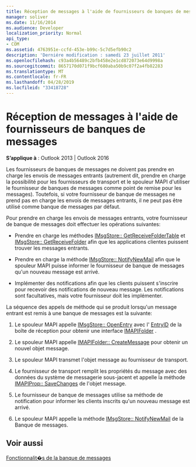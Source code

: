 ```yaml
---
title: Réception de messages à l'aide de fournisseurs de banques de messages
manager: soliver
ms.date: 11/16/2014
ms.audience: Developer
localization_priority: Normal
api_type:
- COM
ms.assetid: 4763951e-ccfd-453e-b99c-5c7d5efb90c2
description: 'Derniére modification : samedi 23 juillet 2011'
ms.openlocfilehash: c93a4b56489c2bfb458e2e1cd872073e64d9998a
ms.sourcegitcommit: 8657170d071f9bcf680aba50b9c07f2a4fb82283
ms.translationtype: MT
ms.contentlocale: fr-FR
ms.lasthandoff: 04/28/2019
ms.locfileid: "33418728"
---
```

# <a name="receiving-messages-by-using-message-store-providers"></a>Réception de messages à l'aide de fournisseurs de banques de messages

  
  
**S’applique à** : Outlook 2013 | Outlook 2016 
  
Les fournisseurs de banques de messages ne doivent pas prendre en charge les envois de messages entrants (autrement dit, prendre en charge la possibilité pour les fournisseurs de transport et le spouleur MAPI d'utiliser le fournisseur de banques de messages comme point de remise pour les messages). Toutefois, si votre fournisseur de banque de messages ne prend pas en charge les envois de messages entrants, il ne peut pas être utilisé comme banque de messages par défaut.
  
Pour prendre en charge les envois de messages entrants, votre fournisseur de banque de messages doit effectuer les opérations suivantes:
  
- Prendre en charge les méthodes [IMsgStore:: GetReceiveFolderTable](imsgstore-getreceivefoldertable.md) et [IMsgStore:: GetReceiveFolder](imsgstore-getreceivefolder.md) afin que les applications clientes puissent trouver les messages entrants. 
    
- Prendre en charge la méthode [IMsgStore:: NotifyNewMail](imsgstore-notifynewmail.md) afin que le spouleur MAPI puisse informer le fournisseur de banque de messages qu'un nouveau message est arrivé. 
    
- Implémenter des notifications afin que les clients puissent s'inscrire pour recevoir des notifications de nouveau message. Les notifications sont facultatives, mais votre fournisseur doit les implémenter.
    
La séquence des appels de méthode qui se produit lorsqu'un message entrant est remis à une banque de messages est la suivante:
  
1. Le spouleur MAPI appelle [IMsgStore:: OpenEntry](imsgstore-openentry.md) avec l' [EntryID](entryid.md) de la boîte de réception pour obtenir une interface [IMAPIFolder](imapifolderimapicontainer.md) . 
    
2. Le spouleur MAPI appelle [IMAPIFolder:: CreateMessage](imapifolder-createmessage.md) pour obtenir un nouvel objet message. 
    
3. Le spouleur MAPI transmet l'objet message au fournisseur de transport.
    
4. Le fournisseur de transport remplit les propriétés du message avec des données du système de messagerie sous-jacent et appelle la méthode [IMAPIProp:: SaveChanges](imapiprop-savechanges.md) de l'objet message. 
    
5. Le fournisseur de banque de messages utilise sa méthode de notification pour informer les clients inscrits qu'un nouveau message est arrivé.
    
6. Le spouleur MAPI appelle la méthode [IMsgStore:: NotifyNewMail](imsgstore-notifynewmail.md) de la Banque de messages. 
    
## <a name="see-also"></a>Voir aussi



[Fonctionnalit�s de la banque de messages](message-store-features.md)

